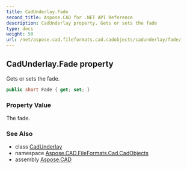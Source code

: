 ```yaml
---
title: CadUnderlay.Fade
second_title: Aspose.CAD for .NET API Reference
description: CadUnderlay property. Gets or sets the fade
type: docs
weight: 50
url: /net/aspose.cad.fileformats.cad.cadobjects/cadunderlay/fade/
---
```

## CadUnderlay.Fade property

Gets or sets the fade.

```csharp
public short Fade { get; set; }
```

### Property Value

The fade.

### See Also

* class [CadUnderlay](../)
* namespace [Aspose.CAD.FileFormats.Cad.CadObjects](../../cadunderlay/)
* assembly [Aspose.CAD](../../../)


